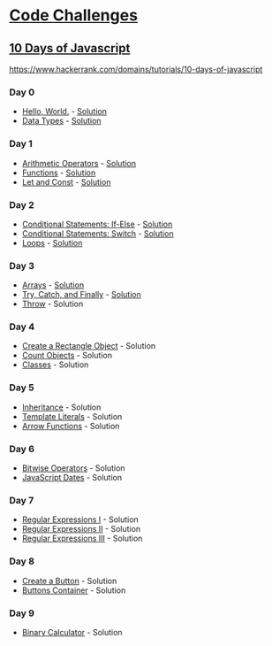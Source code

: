 # [Code Challenges](/readme.md)

## [10 Days of Javascript](/10-days-of-javascript/readme.md)

https://www.hackerrank.com/domains/tutorials/10-days-of-javascript

### Day 0

- [Hello, World.](https://www.hackerrank.com/challenges/js10-hello-world) - [Solution](day-0/HelloWorld.js)
- [Data Types](https://www.hackerrank.com/challenges/js10-data-types) - [Solution](day-0/DataTypes.js)

### Day 1

- [Arithmetic Operators](https://www.hackerrank.com/challenges/js10-arithmetic-operators) - [Solution](day-1/ArithmeticOperators.js)
- [Functions](https://www.hackerrank.com/challenges/js10-function) - [Solution](day-1/Functions.js)
- [Let and Const](https://www.hackerrank.com/challenges/js10-let-and-const) - [Solution](day-1/LetAndConst.js)

### Day 2

- [Conditional Statements: If-Else](https://www.hackerrank.com/challenges/js10-if-else) - [Solution](day-2/ConditionalStatementsIfElse.js)
- [Conditional Statements: Switch](https://www.hackerrank.com/challenges/js10-switch) - [Solution](day-2/ConditionalStatementsSwitch.js)
- [Loops](https://www.hackerrank.com/challenges/js10-loops) - [Solution](day-2/Loops.js)

### Day 3

- [Arrays](https://www.hackerrank.com/challenges/js10-arrays) - [Solution](day-3/Arrays.js)
- [Try, Catch, and Finally](https://www.hackerrank.com/challenges/js10-try-catch-and-finally) - [Solution](day-3/TryCatchAndFinally.js)
- [Throw](https://www.hackerrank.com/challenges/js10-throw) - Solution

### Day 4

- [Create a Rectangle Object](https://www.hackerrank.com/challenges/js10-objects) - Solution
- [Count Objects](https://www.hackerrank.com/challenges/js10-count-objects) - Solution
- [Classes](https://www.hackerrank.com/challenges/js10-class) - Solution

### Day 5

- [Inheritance](https://www.hackerrank.com/challenges/js10-inheritance) - Solution
- [Template Literals](https://www.hackerrank.com/challenges/js10-template-literals) - Solution
- [Arrow Functions](https://www.hackerrank.com/challenges/js10-arrows) - Solution

### Day 6

- [Bitwise Operators](https://www.hackerrank.com/challenges/js10-bitwise) - Solution
- [JavaScript Dates](https://www.hackerrank.com/challenges/js10-date) - Solution

### Day 7

- [Regular Expressions I](https://www.hackerrank.com/challenges/js10-regexp-1) - Solution
- [Regular Expressions II](https://www.hackerrank.com/challenges/js10-regexp-2) - Solution
- [Regular Expressions III](https://www.hackerrank.com/challenges/js10-regexp-3) - Solution

### Day 8

- [Create a Button](https://www.hackerrank.com/challenges/js10-create-a-button) - Solution
- [Buttons Container](https://www.hackerrank.com/challenges/js10-buttons-container) - Solution

### Day 9

- [Binary Calculator](https://www.hackerrank.com/challenges/js10-binary-calculator) - Solution
